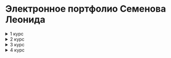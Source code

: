 # Электронное портфолио Семенова Леонида
<details>
<summary>1 курс</summary>
<br>
<ul>
<li><a href="https://github.com/FormedFlow/FormedFlow.github.io/tree/main/1%20%D0%BA%D1%83%D1%80%D1%81/%D0%90%D0%BB%D0%B3%D0%BE%D1%80%D0%B8%D1%82%D0%BC%D1%8B%20%D0%B8%20%D0%B0%D0%BD%D0%B0%D0%BB%D0%B8%D0%B7%20%D1%81%D0%BB%D0%BE%D0%B6%D0%BD%D0%BE%D1%81%D1%82%D0%B8">Алгоритмы и анализ сложности</a></li>

<li><a href="https://github.com/FormedFlow/FormedFlow.github.io/tree/main/1%20%D0%BA%D1%83%D1%80%D1%81/%D0%98%D0%A2%20%D0%B2%20%D0%BC%D0%B0%D1%82%D0%B5%D0%BC%D0%B0%D1%82%D0%B8%D0%BA%D0%B5">Информационные технологии в математике</a></li>
  
<li><a href="https://github.com/FormedFlow/FormedFlow.github.io/tree/main/1%20%D0%BA%D1%83%D1%80%D1%81/%D0%98%D0%A2%20%D0%B2%20%D1%84%D0%B8%D0%B7%D0%B8%D0%BA%D0%B5">Информационные технологии в физике</a></li>
  
<li><a href="https://github.com/FormedFlow/FormedFlow.github.io/tree/main/1%20%D0%BA%D1%83%D1%80%D1%81/%D0%98%D0%BD%D1%84%D0%BE%D1%80%D0%BC%D0%B0%D1%82%D0%B8%D0%BA%D0%B0">Информатика</a></li>
  
<li><a href="https://github.com/FormedFlow/FormedFlow.github.io/tree/main/1%20%D0%BA%D1%83%D1%80%D1%81/%D0%98%D0%BD%D1%84%D0%BE%D1%80%D0%BC%D0%B0%D1%86%D0%B8%D0%BE%D0%BD%D0%BD%D1%8B%D0%B5%20%D1%82%D0%B5%D1%85%D0%BD%D0%BE%D0%BB%D0%BE%D0%B3%D0%B8%D0%B8">Информационные технологии</a></li>
  
<li><a href="https://github.com/FormedFlow/FormedFlow.github.io/tree/main/1%20%D0%BA%D1%83%D1%80%D1%81/%D0%9F%D1%80%D0%BE%D0%B3%D1%80%D0%B0%D0%BC%D0%BC%D0%B8%D1%80%D0%BE%D0%B2%D0%B0%D0%BD%D0%B8%D0%B5">Программирование</a></li>
</ul>
</details>

<details>
<summary>2 курс</summary>
<br>
<ul>
<li><a href="https://github.com/FormedFlow/FormedFlow.github.io/tree/main/2%20%D0%BA%D1%83%D1%80%D1%81/%D0%90%D0%BD%D0%B3%D0%BB%D0%B8%D0%B9%D1%81%D0%BA%D0%B8%D0%B9">Английский язык</a></li>

<li><a href="https://github.com/FormedFlow/FormedFlow.github.io/tree/main/2%20%D0%BA%D1%83%D1%80%D1%81/%D0%91%D0%B8%D0%B7%D0%BD%D0%B5%D1%81-%D0%B8%D0%BD%D1%84%D0%BE%D1%80%D0%BC%D0%B0%D1%82%D0%B8%D0%BA%D0%B0/%D0%9B%D0%B0%D0%B1%D0%BE%D1%80%D0%B0%D1%82%D0%BE%D1%80%D0%BD%D1%8B%D0%B5%20%D1%80%D0%B0%D0%B1%D0%BE%D1%82%D1%8B">Бизнес-информатика</a></li>
  
<li><a href="https://github.com/FormedFlow/FormedFlow.github.io/tree/main/2%20%D0%BA%D1%83%D1%80%D1%81/%D0%94%D0%B5%D0%BB%D0%BE%D0%B2%D0%BE%D0%B5%20%D0%BE%D0%B1%D1%89%D0%B5%D0%BD%D0%B8%D0%B5/%D0%97%D0%B0%D0%B4%D0%B0%D0%BD%D0%B8%D1%8F">Деловое общение</a></li>
  
<li><a href="https://github.com/FormedFlow/FormedFlow.github.io/tree/main/2%20%D0%BA%D1%83%D1%80%D1%81/%D0%9A%D0%BE%D0%BC%D0%BF%D1%8C%D1%8E%D1%82%D0%B5%D1%80%D0%BD%D0%B0%D1%8F%20%D0%B0%D0%BB%D0%B3%D0%B5%D0%B1%D1%80%D0%B0">Компьютерная алгебра</a></li>
  
<li><a href="https://github.com/FormedFlow/FormedFlow.github.io/tree/main/2%20%D0%BA%D1%83%D1%80%D1%81/%D0%9E%D0%BF%D1%82%D0%B8%D0%BC%D0%B8%D0%B7%D0%B0%D1%86%D0%B8%D1%8F%20%D0%BF%D1%80%D0%BE%D1%86%D0%B5%D1%81%D1%81%D0%BE%D0%B2">Информационные технологии в решении задач оптимизации</a></li>
</details>

<details>
<summary>3 курс</summary>
<br>
<ul>
<li><a href="https://github.com/FormedFlow/FormedFlow.github.io/tree/main/3%20%D0%BA%D1%83%D1%80%D1%81/1%D0%A1">Английский язык</a></li>

<li><a href="https://github.com/FormedFlow/FormedFlow.github.io/tree/main/2%20%D0%BA%D1%83%D1%80%D1%81/%D0%91%D0%B8%D0%B7%D0%BD%D0%B5%D1%81-%D0%B8%D0%BD%D1%84%D0%BE%D1%80%D0%BC%D0%B0%D1%82%D0%B8%D0%BA%D0%B0/%D0%9B%D0%B0%D0%B1%D0%BE%D1%80%D0%B0%D1%82%D0%BE%D1%80%D0%BD%D1%8B%D0%B5%20%D1%80%D0%B0%D0%B1%D0%BE%D1%82%D1%8B">IT-менеджмент</a></li>
  
<li><a href="https://github.com/FormedFlow/FormedFlow.github.io/tree/main/3%20%D0%BA%D1%83%D1%80%D1%81/%D0%97%D0%B0%D1%89%D0%B8%D1%82%D0%B0%20%D0%B8%D0%BD%D1%84%D0%BE%D1%80%D0%BC%D0%B0%D1%86%D0%B8%D0%B8">Защита информации</a></li>
  
<li><a href="https://github.com/FormedFlow/FormedFlow.github.io/tree/main/3%20%D0%BA%D1%83%D1%80%D1%81/%D0%9F%D1%80%D0%B0%D0%B2%D0%BE%D0%B2%D0%B5%D0%B4%D0%B5%D0%BD%D0%B8%D0%B5">Правоведение</a></li>
  
<li><a href="https://github.com/FormedFlow/FormedFlow.github.io/tree/main/3%20%D0%BA%D1%83%D1%80%D1%81/%D0%A2%D0%B5%D1%85%D0%BD%D0%B8%D0%BA%D0%B0%20%D0%B8%20%D1%82%D0%B5%D1%85%D0%BD%D0%BE%D0%BB%D0%BE%D0%B3%D0%B8%D1%8F">Техника и технологии представления и публикации информации</a></li>
</ul>
</details>

<details>
<summary>4 курс</summary>
<br>
<ul>
<li><a href="https://github.com/FormedFlow/FormedFlow.github.io/tree/main/4%20%D0%BA%D1%83%D1%80%D1%81/IT-%D1%80%D0%B5%D0%BA%D1%80%D1%83%D1%82%D0%BC%D0%B5%D0%BD%D1%82">IT-рекрутмент</a></li>

<li><a href="https://github.com/FormedFlow/FormedFlow.github.io/tree/main/4%20%D0%BA%D1%83%D1%80%D1%81/%D0%98%D0%BD%D1%84%D0%BE%D1%80%D0%BC%D0%B0%D1%86%D0%B8%D0%BE%D0%BD%D0%BD%D1%8B%D0%B5%20%D1%82%D0%B5%D1%85%D0%BD%D0%BE%D0%BB%D0%BE%D0%B3%D0%B8%D0%B8%20%D0%BE%D1%86%D0%B5%D0%BD%D0%BA%D0%B8%20%D0%BF%D0%B5%D1%80%D1%81%D0%BE%D0%BD%D0%B0%D0%BB%D0%B0">Информационные технологии оценки персонала</a></li>
  
<li><a href="https://github.com/FormedFlow/FormedFlow.github.io/tree/main/4%20%D0%BA%D1%83%D1%80%D1%81/%D0%9B%D0%B8%D0%BD%D0%B3%D0%B2%D0%B8%D1%81%D1%82%D0%B8%D1%87%D0%B5%D1%81%D0%BA%D0%B8%D0%B5%20%D0%BE%D1%81%D0%BD%D0%BE%D0%B2%D1%8B%20%D0%B8%D0%BD%D0%BE%D1%8F%D0%B7%D1%8B%D1%87%D0%BD%D0%BE%D0%B9%20%D0%BA%D0%BE%D0%BC%D0%BC%D1%83%D0%BD%D0%B8%D0%BA%D0%B0%D1%86%D0%B8%D0%B8">Лингвистические основы иноязычной коммуникации</a></li>
  
</ul>
</details>
